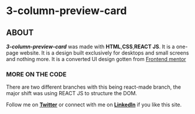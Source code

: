 # 3-column-preview-card

## ABOUT
***3-column-preview-card*** was made with **HTML**,**CSS**,**REACT JS**. It is a one-page website.
It is a design built exclusively for desktops and small screens and nothing more.
It is a converted UI design gotten from [Frontend mentor](https://www.frontendmentor.io/challenges/3column-preview-card-component-pH92eAR2-)

### MORE ON THE CODE
There are two different branches with this being react-made branch, the major shift was using REACT JS to structure the DOM.


Follow me on **[Twitter](https://twitter.com/code_art4)** or connect with me on **[LinkedIn](https://ng.linkedin.com/in/ojo-triumph)** if you like this site.